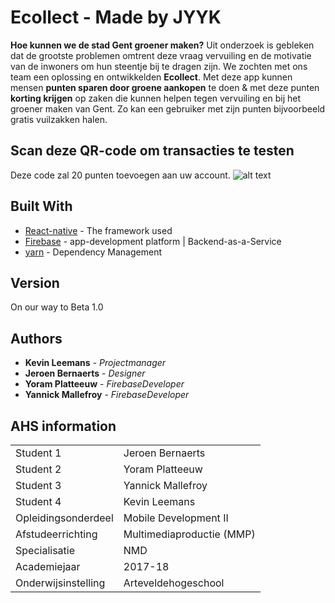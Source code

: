 # Ecollect - Made by JYYK

**Hoe kunnen we de stad Gent groener maken?** Uit onderzoek is gebleken dat de grootste problemen omtrent deze vraag vervuiling en de motivatie van de inwoners om hun steentje bij te dragen zijn. We zochten met ons team een oplossing en ontwikkelden **Ecollect**. Met deze app kunnen mensen **punten sparen door groene aankopen** te doen & met deze punten **korting krijgen** op zaken die kunnen helpen tegen vervuiling en bij het groener maken van Gent. Zo kan een gebruiker met zijn punten bijvoorbeeld gratis vuilzakken halen.

## Scan deze QR-code om transacties te testen
Deze code zal 20 punten toevoegen aan uw account.
![alt text](http://api.qrserver.com/v1/create-qr-code/?color=000000&amp;bgcolor=FFFFFF&amp;data=%7B%22transactionType%22%3A+%22in%22%2C+%22title%22%3A+%22Test%22%2C+%22amount%22%3A+20%7D&amp;qzone=1&amp;margin=0&amp;size=400x400&amp;ecc=L)

## Built With

* [React-native](https://facebook.github.io/react-native/) - The framework used
* [Firebase](https://firebase.google.com) - app-development platform | Backend-as-a-Service
* [yarn](https://yarnpkg.com/lang/en/) - Dependency Management

## Version

On our way to Beta 1.0

## Authors

* **Kevin Leemans** - *Projectmanager* 
* **Jeroen Bernaerts** - *Designer* 
* **Yoram Platteeuw** - *FirebaseDeveloper* 
* **Yannick Mallefroy** - *FirebaseDeveloper* 

## AHS information

|                     |                                |
| ------------------  | ------------------------------ |
| Student 1           | Jeroen Bernaerts               |
| Student 2           | Yoram Platteeuw                |
| Student 3           | Yannick Mallefroy              |
| Student 4           | Kevin Leemans                  |
| Opleidingsonderdeel | Mobile Development II          |
| Afstudeerrichting   | Multimediaproductie (MMP)      |
| Specialisatie       | NMD                            |
| Academiejaar        | 2017-18                        |
| Onderwijsinstelling | Arteveldehogeschool            |  

